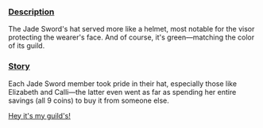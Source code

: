 [chapter]: # (undefined)
[quote]:   # (A worthy helmet for a knight)
[name]:    # (Jade Sword Hat)
[images]:  # (Elizabeth wearing the Jade Sword Hat)

### <u>Description</u> 
The Jade Sword's hat served more like a helmet, most notable for the visor protecting the wearer's face. And of course, it's green—matching the color of its guild.

### <u>Story</u> 
Each Jade Sword member took pride in their hat, especially those like Elizabeth and Calli—the latter even went as far as spending her entire savings (all 9 coins) to buy it from someone else.

[Hey it's my guild's!](#embed:https://www.youtube.com/live/oPKmSO7XtoY?feature=shared&t=3275)